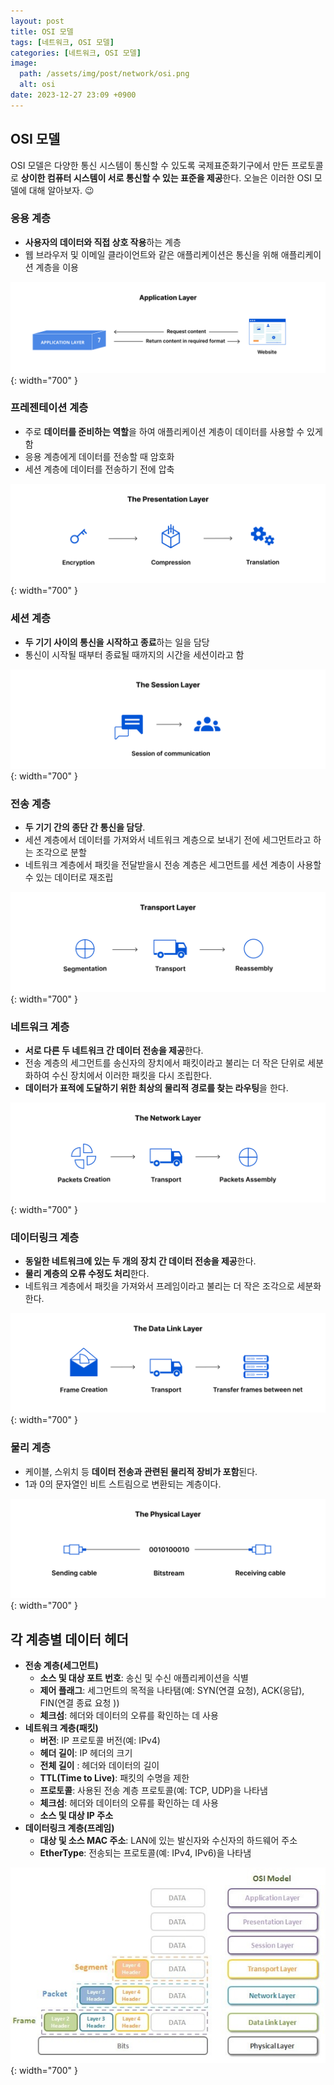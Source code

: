 ```yaml
---
layout: post
title: OSI 모델
tags: [네트워크, OSI 모델]
categories: [네트워크, OSI 모델]
image:
  path: /assets/img/post/network/osi.png
  alt: osi
date: 2023-12-27 23:09 +0900
---
```


## OSI 모델

OSI 모델은 다양한 통신 시스템이 통신할 수 있도록 국제표준화기구에서 만든 프로토콜로 **상이한 컴퓨터 시스템이 서로 통신할 수 있는 표준을 제공**한다. 오늘은 이러한 OSI 모델에 대해 알아보자. 😉

### 응용 계층

- **사용자의 데이터와 직접 상호 작용**하는 계층
- 웹 브라우저 및 이메일 클라이언트와 같은 애플리케이션은 통신을 위해 애플리케이션 계층을 이용

![application-layer](/assets/img/post/network/application-layer.png){: width="700" }

### 프레젠테이션 계층

- 주로 **데이터를 준비하는 역할**을 하여 애플리케이션 계층이 데이터를 사용할 수 있게 함
- 응용 계층에게 데이터를 전송할 때 암호화
- 세션 계층에 데이터를 전송하기 전에 압축

![presentation-layer](/assets/img/post/network/presentation-layer.png){: width="700" }

### 세션 계층

- **두 기기 사이의 통신을 시작하고 종료**하는 일을 담당
- 통신이 시작될 때부터 종료될 때까지의 시간을 세션이라고 함

![session-layer](/assets/img/post/network/session-layer.png){: width="700" }

### 전송 계층

- **두 기기 간의 종단 간 통신을 담당**.
- 세션 계층에서 데이터를 가져와서 네트워크 계층으로 보내기 전에 세그먼트라고 하는 조각으로 분할
- 네트워크 계층에서 패킷을 전달받을시 전송 계층은 세그먼트를 세션 계층이 사용할 수 있는 데이터로 재조립

![transport-layer](/assets/img/post/network/transport-layer.png){: width="700" }

### 네트워크 계층

- **서로 다른 두 네트워크 간 데이터 전송을 제공**한다.
- 전송 계층의 세그먼트를 송신자의 장치에서 패킷이라고 불리는 더 작은 단위로 세분화하여 수신 장치에서 이러한 패킷을 다시 조립한다.
- **데이터가 표적에 도달하기 위한 최상의 물리적 경로를 찾는 라우팅**을 한다.

![network-layer](/assets/img/post/network/network-layer.png){: width="700" }

### 데이터링크 계층

- **동일한 네트워크에 있는 두 개의 장치 간 데이터 전송을 제공**한다.
- **물리 계층의 오류 수정도 처리**한다.
- 네트워크 계층에서 패킷을 가져와서 프레임이라고 불리는 더 작은 조각으로 세분화한다.

![data-link-layer](/assets/img/post/network/data-link-layer.png){: width="700" }

### 물리 계층

- 케이블, 스위치 등 **데이터 전송과 관련된 물리적 장비가 포함**된다.
- 1과 0의 문자열인 비트 스트림으로 변환되는 계층이다.

![physical-layer](/assets/img/post/network/physical-layer.png){: width="700" }

## 각 계층별 데이터 헤더

- **전송 계층(세그먼트)**
  - **소스 및 대상 포트 번호**: 송신 및 수신 애플리케이션을 식별
  - **제어 플래그**: 세그먼트의 목적을 나타탬(예: SYN(연결 요청), ACK(응답), FIN(연결 종료 요청 ))
  - **체크섬**: 헤더와 데이터의 오류를 확인하는 데 사용
- **네트워크 계층(패킷)**
  - **버전**: IP 프로토콜 버전(예: IPv4)
  - **헤더 길이**: IP 헤더의 크기
  - **전체 길이** : 헤더와 데이터의 길이
  - **TTL(Time to Live)**: 패킷의 수명을 제한
  - **프로토콜**: 사용된 전송 계층 프로토콜(예: TCP, UDP)을 나타냄
  - **체크섬**: 헤더와 데이터의 오류를 확인하는 데 사용
  - **소스 및 대상 IP 주소**
- **데이터링크 계층(프레임)**
  - **대상 및 소스 MAC 주소**: LAN에 있는 발신자와 수신자의 하드웨어 주소
  - **EtherType**: 전송되는 프로토콜(예: IPv4, IPv6)을 나타냄

![osi-data](/assets/img/post/network/osi-data.jpg){: width="700" }

